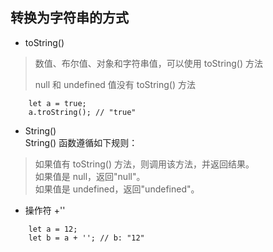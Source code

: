 ## 转换为字符串的方式    
   
- toString()   
> 数值、布尔值、对象和字符串值，可以使用 toString() 方法   
>   
> null 和 undefined 值没有 toString() 方法   
   
```
    let a = true;   
    a.troString(); // "true"
```
   
   
- String()   
String() 函数遵循如下规则：   
> 如果值有 toString() 方法，则调用该方法，并返回结果。   
> 如果值是 null，返回"null"。   
> 如果值是 undefined，返回"undefined"。   
   
   
- 操作符 +''   
```
    let a = 12;
    let b = a + ''; // b: "12"
```
